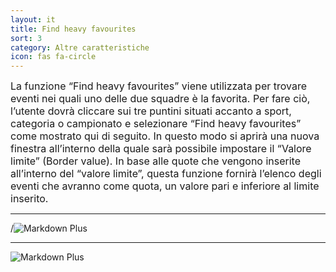 ```yaml
---
layout: it
title: Find heavy favourites
sort: 3
category: Altre caratteristiche
icon: fas fa-circle
---
```

<p class="message">
    
</p>

<font size="3">La funzione “Find heavy favourites” viene utilizzata per trovare eventi nei quali uno delle due squadre è la favorita. Per fare ciò, l’utente dovrà cliccare sui tre puntini situati accanto a sport, categoria o campionato e selezionare “Find heavy favourites” come mostrato qui di seguito. In questo modo si aprirà una nuova finestra all’interno della quale sarà possibile impostare il “Valore limite” (Border value). In base alle quote che vengono inserite all’interno del “valore limite”, questa funzione fornirà l’elenco degli eventi che avranno come quota, un valore pari e inferiore al limite inserito.</font>

---


/![Markdown Plus]({{site.baseurl}}/public/images/altre-caratteristiche/find-heavy-favourites.png)

---

![Markdown Plus]({{site.baseurl}}/public/images/altre-caratteristiche/matches-with-heavy-favourites.png)